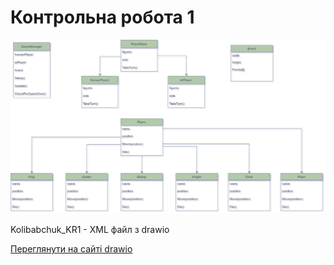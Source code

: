 # Контрольна робота 1

![image](2022_Kolibabchuk_D_I_CW_1.png)

Kolibabchuk_KR1 - XML файл з drawio

[Переглянути на сайті drawio](https://viewer.diagrams.net/?tags=%7B%7D&highlight=0000ff&layers=1&nav=1&title=Kolibabchuk_KR1#R7Z1bc9o4FIB%2FDTPdh3bwBQOPQJr0kuwmTW%2F7qGIBLsZiZREgv35lkMHm2GCSYJn0zGQySMgXdD6kT7JsalZvsrjiZDq6YS71a2bdXdSsi5ppGrZp1qK%2Furtc5zTb7XXGkHuuKrTNuPceqcqsq9yZ59IwVVAw5gtvms7ssyCgfZHKI5yzebrYgPnpo07JkIKM%2Bz7xYe4PzxWjdW7LbG7zP1BvOIqPbDjq801IXFh9knBEXDZPZFnva1aPMybWryaLHvWjyovr5cfH5Q%2F%2FeuxcfboL%2FyPfup%2B%2F%2Fv397Xpnl8dssvkInAbiybuezh6aztXDb%2FOj6EweP08GVyR421DRDcUyrjDqyvpTScbFiA1ZQPz329wuZ7PApdFu6zK1LXPN2FRmGjLzNxViqWAgM8Fk1khMfPVuKDgb0x7zGV8d02q2Wp2OJd8ZsEAk8m3HbjcuZP76LKNT24nqgSpR5UI243216eN4cPnhu%2F375%2FT28m5ev%2Br8%2BvRWVV1dED6kYk99WdYm8PIbQ9mECr6UG3LqE%2BE9pM%2BOKHSHm3Lb8MgXKkLHRMvCaB0VLeeZ0Vpt2uGcLBMFpswLRJjY822UIQuoNtNy1PmpFtO26juRX%2B9xy8Hm1J6Bhq0DDRlOvvwZbf%2BuESf%2FVbtbJS4WqdRSpc4YqbbWBqChJcoLT%2FxMvF5F%2BF2zoZLbGEeJ8w%2BxbZYU4n1n%2BUD8mTrSpTeccQoCH869iU8Cqmo0ZkCeeZf43jCQr%2Fuy4qis5u4D5cKTTtRRb4go8t3%2ByPPda7Jks6g6QkH64zjVHTHuPcrdkm0vQLhQiJhOqsR9tKUKO6ehLHMbx8zYZF2TUKgyfeb7ZBp6v1YnHBWZyJh4QZcJwSbxjlLUbtxri1Zsc9H2A8%2F3E0h1zV67030GhEWZi%2BqVLhJAQGrUu3Y73SlYqlOoz7dSasQdxygppLZ5oH%2BaLL5IcSbBUFbn5nimlT6eYRc8numkD0d8iVBABO1GAQkB38f1XZnIGwD5gEwg8LKmRQJunw5ELtrhlPS9YHi9KnNhb3O%2BqE8aZTG57cBfYTXyXJcGK%2BwEEWRNZsSa6uzlCTS68k9WWC%2Fq6yQrZk%2BmjW16hc9UNq89FkjuiLcCiErs5zRC%2Fwjk9jYMh5FbpiN5bMRfrLdqWSCwUxZ6wmNBXnDTX9iArZu3xLdbZR2AYCLDuer7nszBC8Z9F6n9HID4FkUjl4N4jHeIg7jFeHEOLBNwcCPr%2FE0Mw19IQ3k0tHTT0ILN%2FYVH3yAEJUJgGLopgJrbZYS7aLklWu4BrvLFN9dy20baOhtFJddqvSLJzQQetnrrk%2FyzLPcAcvlNRXUtF8qNOuxri%2ByetkpNFj27K3tC%2FIva7eni7wAAbteVHtX4hfqPclMaEc2WZrcx2iDcOBefPVGbPctdKzZRazSyOShnLj7e8XlEOZ7Dj1%2Bv5%2FDjGf3sKfwocUu5J%2Bsr8uuq0tIqiktOs1HSpRvYS%2FhkSXmXhIXn9uvPGc5Y9eOHM%2BusG7JIFTx2kFP9cQuYnc8YR9hZ4xbzVH1IG%2BAyWF0GCtEkXtIkcnqQIzE4mUnEbVsCg9Bzcy%2BNIAMvz4Cjm4F4pVqCga9kTL%2FOeICTpmWS0NZNQjy5liDhw2xCgrVIoERolgjL3pmNdDIGouVahAn7D9SIEzQceUOLyngE1En0iJIh0C8SEAIUCS0o6DcJOBvR%2BYgaUQmNcJqV0wgLiidqxCmajYpPRziQA9SIkiHQrhEWXMmAGqEFBe0aYcEFvp9lDIoqBC7iqqSA7PhHo%2Biiqtd1p0I28DYA%2Fg%2B8VeEpTVnejbNVWcXVgqt48F4FDSDov1kBDo3xZgVtOGi%2FW6EJccC7FcqmQP%2FtChbsHu5mlMK%2BAVX3nFTXbKHr5iIP1x2g6xZrzXIeO1IZ14WRRdfVAIJ%2B14XLA9B1teGg33Wh5KDrlk1BBVwXrhPoeuFIduAou%2Bcsu7uL3FF2E898glc2UXaLNWc5D0SrjOxCx0HZ1QCCdtm14XVrlF1tOOiXXTgIRtktmwL9shurTXIJQ5D5%2BAaU3XOS3WYdZTeXebhsB2W3UHOW92jYysguHLqj7GoAQb%2FswoVKKLvacNAvu3AQjLJbNgUVkF24mOULY2NU3bNW3Taqbj7x8JIWqm6xxmz%2FvQfaVTe%2BmIGqe%2BpebT8I%2BlUXTuSh6mrDQb%2FqwiEwqm7ZFFRAdSEGt2SO63XPW3UNA103F%2FkGNCJ03WKtWcXXMLThpWt0XQ0gaHfdBq5hqBAO2l23BVt8dN2yKdDvug0HBPy1%2Fyzw3t8ZO%2FwLn1ofHN9o%2FnHh2vezj4ejlfP9KydaDuxyr6RV35CADPFpadpHhDs3cGYNz7IeiWMap2qMHTgdOdrzkF7smZ%2FRMzv7fwBV%2B%2FPSmiZggXgIQukgaH9mWhOuuPuV%2BXOHSMHpKND%2BuLQmXJR1T8VsigO2UjnYPCdVGwht2C98m7pE4NC9ZBKyfp%2B0VBJakITeiPbHl4xHo4x%2F5IdGJsplonU6JmSSMyaSl304mY5umEujEv8D)
